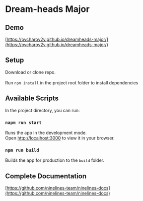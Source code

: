 # Dream-heads Major

## Demo
[https://ovcharov2v.github.io/dreamheads-major/](https://ovcharov2v.github.io/dreamheads-major/)

## Setup
Download or clone repo.\
\
Run `npm install` in the project root folder to install dependencies

## Available Scripts
In the project directory, you can run:

### `napm run start`

Runs the app in the development mode.\
Open [http://localhost:3000](http://localhost:3000) to view it in your browser.

### `npm run build`

Builds the app for production to the `build` folder.

## Complete Documentation
[https://github.com/ninelines-team/ninelines-docs](https://github.com/ninelines-team/ninelines-docs)
